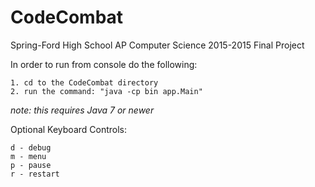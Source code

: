 # CodeCombat
Spring-Ford High School AP Computer Science 2015-2015 Final Project

In order to run from console do the following:

	1. cd to the CodeCombat directory
	2. run the command: "java -cp bin app.Main"
	
*note: this requires Java 7 or newer*

Optional Keyboard Controls:

	d - debug
	m - menu
	p - pause
	r - restart
